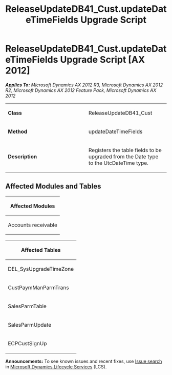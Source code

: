 ﻿---
title: ReleaseUpdateDB41_Cust.updateDateTimeFields Upgrade Script
TOCTitle: ReleaseUpdateDB41_Cust.updateDateTimeFields Upgrade Script
ms:assetid: c5828789-d276-2ba5-3188-48b715dbb3c9
ms:mtpsurl: https://msdn.microsoft.com/en-us/library/JJ719532(v=AX.60)
ms:contentKeyID: 49711100
ms.date: 05/18/2015
mtps_version: v=AX.60
---

# ReleaseUpdateDB41\_Cust.updateDateTimeFields Upgrade Script [AX 2012]


_**Applies To:** Microsoft Dynamics AX 2012 R3, Microsoft Dynamics AX 2012 R2, Microsoft Dynamics AX 2012 Feature Pack, Microsoft Dynamics AX 2012_

<table>
<colgroup>
<col style="width: 50%" />
<col style="width: 50%" />
</colgroup>
<tbody>
<tr class="odd">
<td><p><strong>Class</strong></p></td>
<td><p>ReleaseUpdateDB41_Cust</p></td>
</tr>
<tr class="even">
<td><p><strong>Method</strong></p></td>
<td><p>updateDateTimeFields</p></td>
</tr>
<tr class="odd">
<td><p><strong>Description</strong></p></td>
<td><p>Registers the table fields to be upgraded from the Date type to the UtcDateTime type.</p></td>
</tr>
</tbody>
</table>


## Affected Modules and Tables

<table>
<colgroup>
<col style="width: 100%" />
</colgroup>
<thead>
<tr class="header">
<th><p>Affected Modules</p></th>
</tr>
</thead>
<tbody>
<tr class="odd">
<td><p>Accounts receivable</p></td>
</tr>
</tbody>
</table>


<table>
<colgroup>
<col style="width: 100%" />
</colgroup>
<thead>
<tr class="header">
<th><p>Affected Tables</p></th>
</tr>
</thead>
<tbody>
<tr class="odd">
<td><p>DEL_SysUpgradeTimeZone</p></td>
</tr>
<tr class="even">
<td><p>CustPaymManParmTrans</p></td>
</tr>
<tr class="odd">
<td><p>SalesParmTable</p></td>
</tr>
<tr class="even">
<td><p>SalesParmUpdate</p></td>
</tr>
<tr class="odd">
<td><p>ECPCustSignUp</p></td>
</tr>
</tbody>
</table>

  
**Announcements:** To see known issues and recent fixes, use [Issue search](http://go.microsoft.com/fwlink/?linkid=389258) in [Microsoft Dynamics Lifecycle Services](http://go.microsoft.com/fwlink/?linkid=306505) (LCS).

